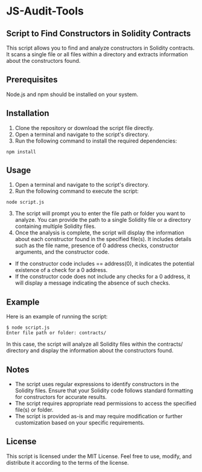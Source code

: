 # JS-Audit-Tools

## Script to Find Constructors in Solidity Contracts
This script allows you to find and analyze constructors in Solidity contracts. It scans a single file or all files within a directory and extracts information about the constructors found.

## Prerequisites
Node.js and npm should be installed on your system.
## Installation
1. Clone the repository or download the script file directly.
2. Open a terminal and navigate to the script's directory.
3. Run the following command to install the required dependencies:
```
npm install
```
## Usage
1. Open a terminal and navigate to the script's directory.
2. Run the following command to execute the script:
```
node script.js
```
3. The script will prompt you to enter the file path or folder you want to analyze. You can provide the path to a single Solidity file or a directory containing multiple Solidity files.
4. Once the analysis is complete, the script will display the information about each constructor found in the specified file(s). It includes details such as the file name, presence of 0 address checks, constructor arguments, and the constructor code.
- If the constructor code includes == address(0), it indicates the potential existence of a check for a 0 address.
- If the constructor code does not include any checks for a 0 address, it will display a message indicating the absence of such checks.
## Example
Here is an example of running the script:
```
$ node script.js
Enter file path or folder: contracts/
```
In this case, the script will analyze all Solidity files within the contracts/ directory and display the information about the constructors found.

## Notes
- The script uses regular expressions to identify constructors in the Solidity files. Ensure that your Solidity code follows standard formatting for constructors for accurate results.
- The script requires appropriate read permissions to access the specified file(s) or folder.
- The script is provided as-is and may require modification or further customization based on your specific requirements.
## License
This script is licensed under the MIT License. Feel free to use, modify, and distribute it according to the terms of the license.
